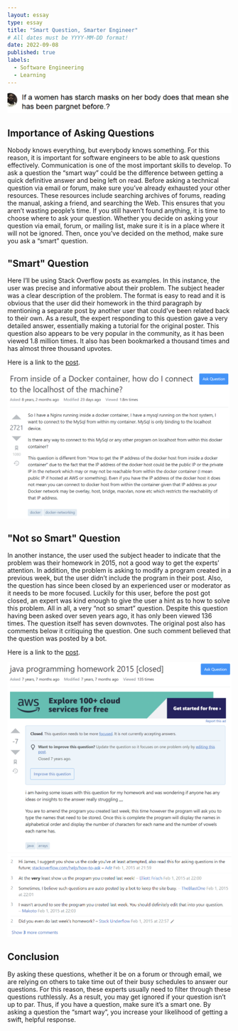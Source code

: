 ```yaml
---
layout: essay
type: essay
title: "Smart Question, Smarter Engineer"
# All dates must be YYYY-MM-DD format!
date: 2022-09-08
published: true
labels:
  - Software Engineering
  - Learning
---
```


<div class="text-center p-4">
  <img width="570px" img class="img-fluid" src="../img/smart/starch.png">
</div>
  
## Importance of Asking Questions

Nobody knows everything, but everybody knows something. For this reason, it is important for software engineers to be able to ask questions effectively. Communication is one of the most important skills to develop. To ask a question the “smart way” could be the difference between getting a quick definitive answer and being left on read. Before asking a technical question via email or forum, make sure you’ve already exhausted your other resources. These resources include searching archives of forums, reading the manual, asking a friend, and searching the Web. This ensures that you aren’t wasting people’s time. If you still haven’t found anything, it is time to choose where to ask your question. Whether you decide on asking your question via email, forum, or mailing list, make sure it is in a place where it will not be ignored. Then, once you’ve decided on the method, make sure you ask a “smart” question.

## "Smart" Question

Here I’ll be using Stack Overflow posts as examples. In this instance, the user was precise and informative about their problem. The subject header was a clear description of the problem. The format is easy to read and it is obvious that the user did their homework in the third paragraph by mentioning a separate post by another user that could’ve been related back to their own. As a result, the expert responding to this question gave a very detailed answer, essentially making a tutorial for the original poster. This question also appears to be very popular in the community, as it has been viewed 1.8 million times. It also has been bookmarked a thousand times and has almost three thousand upvotes. 

Here is a link to the [post](https://stackoverflow.com/questions/24319662/from-inside-of-a-docker-container-how-do-i-connect-to-the-localhost-of-the-mach/24326540#24326540).

<div class="text-center p-4">
  <img width="500px" img class="img-fluid" src="../img/smart/smartq.png">
</div>

## "Not so Smart" Question

In another instance, the user used the subject header to indicate that the problem was their homework in 2015, not a good way to get the experts’ attention. In addition, the problem is asking to modify a program created in a previous week, but the user didn’t include the program in their post. Also, the question has since been closed by an experienced user or moderator as it needs to be more focused. Luckily for this user, before the post got closed, an expert was kind enough to give the user a hint as to how to solve this problem. All in all, a very “not so smart” question. Despite this question having been asked over seven years ago, it has only been viewed 136 times. The question itself has seven downvotes. The original post also has comments below it critiquing the question. One such comment believed that the question was posted by a bot. 

Here is a link to the [post](https://stackoverflow.com/questions/28268414/java-programming-homework-2015).

<div class="text-center p-4">
  <img width="530px" img class="img-fluid" src="../img/smart/notsmartq2.png">
  <img width="530px" img class="img-fluid" src="../img/smart/notsmartq2comments.png">
</div>

## Conclusion

By asking these questions, whether it be on a forum or through email, we are relying on others to take time out of their busy schedules to answer our questions. For this reason, these experts usually need to filter through these questions ruthlessly. As a result, you may get ignored if your question isn’t up to par. Thus, if you have a question, make sure it’s a smart one. By asking a question the “smart way”, you increase your likelihood of getting a swift, helpful response.
